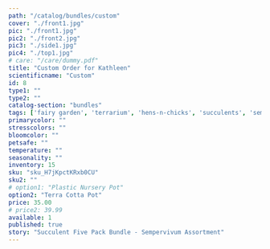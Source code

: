 ```yaml
---
path: "/catalog/bundles/custom"
cover: "./front1.jpg"
pic: "./front1.jpg"
pic2: "./front2.jpg"
pic3: "./side1.jpg"
pic4: "./top1.jpg"
# care: "/care/dummy.pdf"
title: "Custom Order for Kathleen"
scientificname: "Custom"
id: 8
type1: ""
type2: ""
catalog-section: "bundles"
tags: ['fairy garden', 'terrarium', 'hens-n-chicks', 'succulents', 'sempervivum', 'bundles']
primarycolor: ""
stresscolors: ""
bloomcolor: ""
petsafe: ""
temperature: ""
seasonality: ""
inventory: 15
sku: "sku_H7jKpctKRxb0CU"
sku2: ""
# option1: "Plastic Nursery Pot"
option2: "Terra Cotta Pot"
price: 35.00
# price2: 39.99
available: 1
published: true
story: "Succulent Five Pack Bundle - Sempervivum Assortment"
---
```


